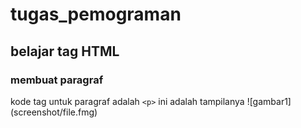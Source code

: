 # tugas_pemograman
## belajar tag HTML

### membuat paragraf
kode tag untuk paragraf adalah `<p>`
ini adalah tampilanya
![gambar1] (screenshot/file.fmg)